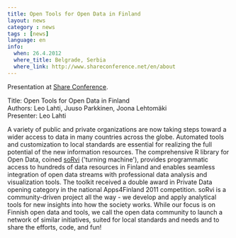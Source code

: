 ```yaml
---
title: Open Tools for Open Data in Finland
layout: news
category : news
tags : [news]
language: en
info:
  when: 26.4.2012
  where_title: Belgrade, Serbia
  where_link: http://www.shareconference.net/en/about
---
```


Presentation at [Share Conference](http://www.shareconference.net/en/about). 

Title: Open Tools for Open Data in Finland  
Authors: Leo Lahti, Juuso Parkkinen, Joona Lehtomäki  
Presenter: Leo Lahti  

A variety of public and private organizations are now taking steps
toward a wider access to data in many countries across the
globe. Automated tools and customization to local standards are
essential for realizing the full potential of the new information
resources. The comprehensive R library for Open Data, coined
[soRvi](http://louhos.github.com/sorvi/index.html) ('turning
machine'), provides programmatic access to hundreds of data resources
in Finland and enables seamless integration of open data streams with
professional data analysis and visualization tools. The toolkit
received a double award in Private Data opening category in the
national Apps4Finland 2011 competition. soRvi is a community-driven
project all the way - we develop and apply analytical tools for new
insights into how the society works. While our focus is on Finnish
open data and tools, we call the open data community to launch a
network of similar initiatives, suited for local standards and needs
and to share the efforts, code, and fun!
